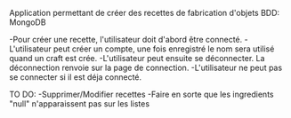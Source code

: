 Application permettant de créer des recettes de fabrication d'objets
BDD: MongoDB

-Pour créer une recette, l'utilisateur doit d'abord être connecté.
-L'utilisateur peut créer un compte, une fois enregistré le nom sera utilisé quand un craft est crée.
-L'utilisateur peut ensuite se déconnecter. La déconnection renvoie sur la page de connection.
-L'utilisateur ne peut pas se connecter si il est déja connecté.

TO DO:
-Supprimer/Modifier recettes
-Faire en sorte que les ingredients "null" n'apparaissent pas sur les listes
